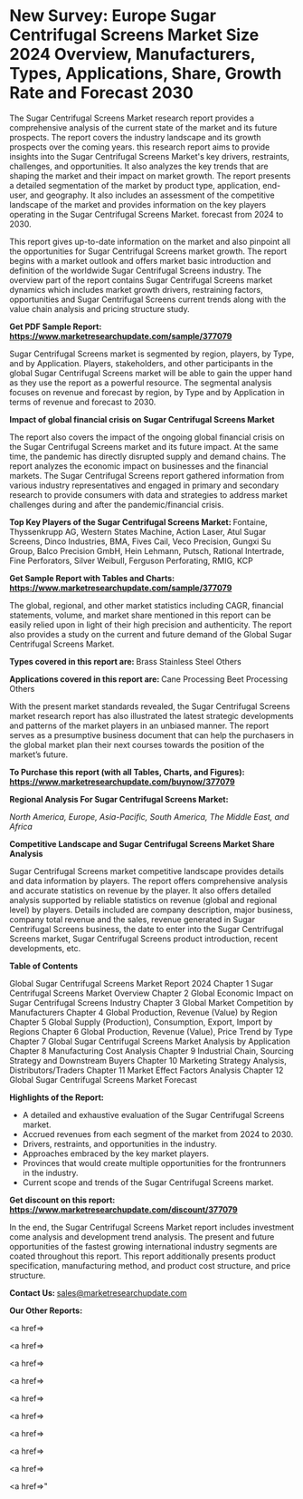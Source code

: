 # New Survey: Europe Sugar Centrifugal Screens Market Size 2024 Overview, Manufacturers, Types, Applications, Share, Growth Rate and Forecast 2030

The Sugar Centrifugal Screens Market research report provides a comprehensive analysis of the current state of the market and its future prospects. The report covers the industry landscape and its growth prospects over the coming years. this research report aims to provide insights into the Sugar Centrifugal Screens Market's key drivers, restraints, challenges, and opportunities. It also analyzes the key trends that are shaping the market and their impact on market growth. The report presents a detailed segmentation of the market by product type, application, end-user, and geography. It also includes an assessment of the competitive landscape of the market and provides information on the key players operating in the Sugar Centrifugal Screens Market. forecast from 2024 to 2030.

This report gives up-to-date information on the market and also pinpoint all the opportunities for Sugar Centrifugal Screens market growth. The report begins with a market outlook and offers market basic introduction and definition of the worldwide Sugar Centrifugal Screens industry. The overview part of the report contains Sugar Centrifugal Screens market dynamics which includes market growth drivers, restraining factors, opportunities and Sugar Centrifugal Screens current trends along with the value chain analysis and pricing structure study.

<strong><b>Get PDF Sample Report: <a href=https://www.marketresearchupdate.com/sample/377079>https://www.marketresearchupdate.com/sample/377079</a></b></strong>

Sugar Centrifugal Screens market is segmented by region, players, by Type, and by Application. Players, stakeholders, and other participants in the global Sugar Centrifugal Screens market will be able to gain the upper hand as they use the report as a powerful resource. The segmental analysis focuses on revenue and forecast by region, by Type and by Application in terms of revenue and forecast to 2030.

<strong><b>Impact of global financial crisis on Sugar Centrifugal Screens Market</b></strong>

The report also covers the impact of the ongoing global financial crisis on the Sugar Centrifugal Screens market and its future impact. At the same time, the pandemic has directly disrupted supply and demand chains. The report analyzes the economic impact on businesses and the financial markets. The Sugar Centrifugal Screens report gathered information from various industry representatives and engaged in primary and secondary research to provide consumers with data and strategies to address market challenges during and after the pandemic/financial crisis.

<strong><b>Top Key Players of the Sugar Centrifugal Screens Market:
</b></strong>Fontaine, Thyssenkrupp AG, Western States Machine, Action Laser, Atul Sugar Screens, Dinco Industries, BMA, Fives Cail, Veco Precision, Gungxi Su Group, Balco Precision GmbH, Hein Lehmann, Putsch, Rational Intertrade, Fine Perforators, Silver Weibull, Ferguson Perforating, RMIG, KCP<strong><b>
</b></strong>

<strong><b>Get Sample Report with Tables and Charts: <a href=https://www.marketresearchupdate.com/sample/377079>https://www.marketresearchupdate.com/sample/377079</a></b></strong>

The global, regional, and other market statistics including CAGR, financial statements, volume, and market share mentioned in this report can be easily relied upon in light of their high precision and authenticity. The report also provides a study on the current and future demand of the Global Sugar Centrifugal Screens Market.

<strong><b>Types covered in this report are:
</b></strong>Brass
Stainless Steel
Others<strong><b>
</b></strong>

<strong><b>Applications covered in this report are:
</b></strong>Cane Processing
Beet Processing
Others<strong><b>
</b></strong>

With the present market standards revealed, the Sugar Centrifugal Screens market research report has also illustrated the latest strategic developments and patterns of the market players in an unbiased manner. The report serves as a presumptive business document that can help the purchasers in the global market plan their next courses towards the position of the market’s future.

<strong><b>To Purchase this report (with all Tables, Charts, and Figures): <a href=https://www.marketresearchupdate.com/buynow/377079>https://www.marketresearchupdate.com/buynow/377079</a></b></strong>

<strong><b>Regional Analysis For Sugar Centrifugal Screens Market:</b></strong>

<em><i>North America, Europe, Asia-Pacific, South America, The Middle East, and Africa</i></em>

<strong><b>Competitive Landscape and Sugar Centrifugal Screens Market Share Analysis</b></strong>

Sugar Centrifugal Screens market competitive landscape provides details and data information by players. The report offers comprehensive analysis and accurate statistics on revenue by the player. It also offers detailed analysis supported by reliable statistics on revenue (global and regional level) by players. Details included are company description, major business, company total revenue and the sales, revenue generated in Sugar Centrifugal Screens business, the date to enter into the Sugar Centrifugal Screens market, Sugar Centrifugal Screens product introduction, recent developments, etc.

<strong><b>Table of Contents</b></strong>

Global Sugar Centrifugal Screens Market Report 2024
Chapter 1 Sugar Centrifugal Screens Market Overview
Chapter 2 Global Economic Impact on Sugar Centrifugal Screens Industry
Chapter 3 Global Market Competition by Manufacturers
Chapter 4 Global Production, Revenue (Value) by Region
Chapter 5 Global Supply (Production), Consumption, Export, Import by Regions
Chapter 6 Global Production, Revenue (Value), Price Trend by Type
Chapter 7 Global Sugar Centrifugal Screens Market Analysis by Application
Chapter 8 Manufacturing Cost Analysis
Chapter 9 Industrial Chain, Sourcing Strategy and Downstream Buyers
Chapter 10 Marketing Strategy Analysis, Distributors/Traders
Chapter 11 Market Effect Factors Analysis
Chapter 12 Global Sugar Centrifugal Screens Market Forecast

<strong><b>Highlights of the Report:</b></strong>

- A detailed and exhaustive evaluation of the Sugar Centrifugal Screens market.
- Accrued revenues from each segment of the market from 2024 to 2030.
- Drivers, restraints, and opportunities in the industry.
- Approaches embraced by the key market players.
- Provinces that would create multiple opportunities for the frontrunners in the industry.
- Current scope and trends of the Sugar Centrifugal Screens market.

<strong><b>Get discount on this report: <a href=https://www.marketresearchupdate.com/discount/377079>https://www.marketresearchupdate.com/discount/377079</a></b></strong>

In the end, the Sugar Centrifugal Screens Market report includes investment come analysis and development trend analysis. The present and future opportunities of the fastest growing international industry segments are coated throughout this report. This report additionally presents product specification, manufacturing method, and product cost structure, and price structure.

<strong><b>Contact Us:
</b></strong>sales@marketresearchupdate.com

<strong>Our Other Reports:</strong>

<a href=></a>

<a href=></a>

<a href=></a>

<a href=></a>

<a href=></a>

<a href=></a>

<a href=></a>

<a href=></a>

<a href=></a>

<a href=></a>"
